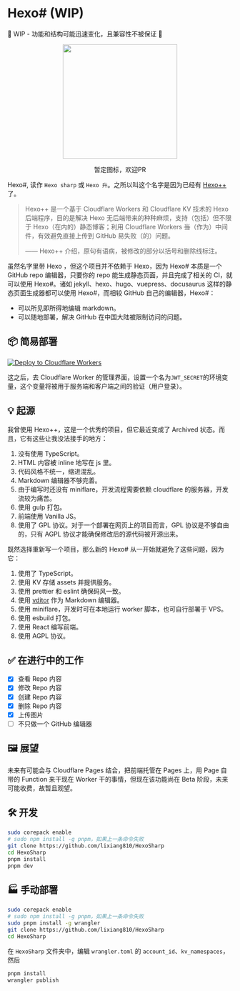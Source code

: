 # Hexo\# (WIP)

🚧 WIP - 功能和结构可能迅速变化，且兼容性不被保证 🚧

<div align="center">
  <img src="https://github.com/lixiang810/HexoSharp/raw/main/src/frontend/static/favicon.svg" style="height: 256px; width: 256px" />
  <p>暂定图标，欢迎PR</p>
</div>

Hexo\#, 读作 `Hexo sharp` 或 `Hexo 升`。之所以叫这个名字是因为已经有 [Hexo++](https://github.com/HexoPlusPlus/HexoPlusPlus) 了。

> Hexo++ 是一个基于 Cloudflare Workers 和 Cloudflare KV 技术的 Hexo 后端程序，目的是解决 Hexo 无后端带来的种种麻烦，支持（包括）但不限于 Hexo（在内的）静态博客；利用 Cloudflare Workers ~~当~~（作为）中间件，有效避免直接上传到 GitHub 易失败（的）问题。
>
> —— Hexo++ 介绍，原句有语病，被修改的部分以括号和删除线标注。

虽然名字里带 Hexo ，但这个项目并不依赖于 Hexo，因为 Hexo\# 本质是一个 GitHub repo 编辑器，只要你的 repo 能生成静态页面，并且完成了相关的 CI，就可以使用 Hexo\#。诸如 jekyll、hexo、hugo、vuepress、docusaurus 这样的静态页面生成器都可以使用 Hexo\#，而相较 GitHub 自己的编辑器，Hexo\#：

- 可以所见即所得地编辑 markdown。
- 可以随地部署，解决 GitHub 在中国大陆被限制访问的问题。

## 📦 简易部署

[![**Deploy to Cloudflare Workers**](https://deploy.workers.cloudflare.com/button?paid=true)](https://deploy.workers.cloudflare.com/?url=https://github.com/lixiang810/HexoSharp?paid=true)

这之后，去 Cloudflare Worker 的管理界面，设置一个名为`JWT_SECRET`的环境变量，这个变量将被用于服务端和客户端之间的验证（用户登录）。

## 💡 起源

我曾使用 Hexo++，这是一个优秀的项目，但它最近变成了 Archived 状态。而且，它有这些让我没法接手的地方：

1. 没有使用 TypeScript。
2. HTML 内容被 inline 地写在 js 里。
3. 代码风格不统一，缩进混乱。
4. Markdown 编辑器不够完善。
5. 由于编写时还没有 miniflare，开发流程需要依赖 cloudflare 的服务器，开发流较为痛苦。
6. 使用 gulp 打包。
7. 前端使用 Vanilla JS。
8. 使用了 GPL 协议。对于一个部署在网页上的项目而言，GPL 协议是不够自由的，只有 AGPL 协议才能确保修改后的源代码被开源出来。

既然选择重新写一个项目，那么新的 Hexo\# 从一开始就避免了这些问题，因为它：

1. 使用了 TypeScript。
2. 使用 KV 存储 assets 并提供服务。
3. 使用 prettier 和 eslint 确保码风一致。
4. 使用 [vditor](https://github.com/Vanessa219/vditor) 作为 Markdown 编辑器。
5. 使用 miniflare，开发时可在本地运行 worker 脚本，也可自行部署于 VPS。
6. 使用 esbuild 打包。
7. 使用 React 编写前端。
8. 使用 AGPL 协议。

## ✅ 在进行中的工作

- [X]  查看 Repo 内容
- [X]  修改 Repo 内容
- [X]  创建 Repo 内容
- [X]  删除 Repo 内容
- [X]  上传图片
- [ ]  不只做一个 GitHub 编辑器

## 🖼️ 展望

未来有可能会与 Cloudflare Pages 结合，把前端托管在 Pages 上，用 Page 自带的 Function 来干现在 Worker 干的事情，但现在该功能尚在 Beta 阶段，未来可能收费，故暂且观望。

## 🛠️ 开发

```bash
sudo corepack enable
# sudo npm install -g pnpm，如果上一条命令失败
git clone https://github.com/lixiang810/HexoSharp
cd HexoSharp
pnpm install
pnpm dev
```

## 🏭 手动部署

```bash
sudo corepack enable
# sudo npm install -g pnpm，如果上一条命令失败
sudo pnpm install -g wrangler
git clone https://github.com/lixiang810/HexoSharp
cd HexoSharp
```

在 `HexoSharp` 文件夹中，编辑 `wrangler.toml` 的 `account_id`、`kv_namespaces`，然后

```bash
pnpm install
wrangler publish
```
